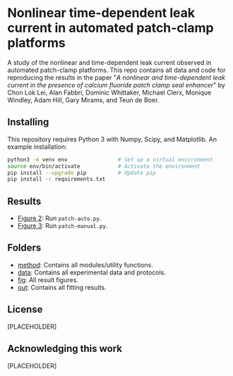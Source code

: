 # Nonlinear time-dependent leak current in automated patch-clamp platforms
A study of the nonlinear and time-dependent leak current observed in automated patch-clamp platforms.
This repo contains all data and code for reproducing the results in the paper "*A nonlinear and time-dependent leak current in the presence of calcium fluoride patch clamp seal enhancer*" by Chon Lok Lei, Alan Fabbri, Dominic Whittaker, Michael Clerx, Monique Windley, Adam Hill, Gary Mirams, and Teun de Boer.

## Installing
This repository requires Python 3 with Numpy, Scipy, and Matplotlib.
An example installation:
```bash
python3 -m venv env                # Set up a virtual environment
source env/bin/activate            # Activate the environment
pip install --upgrade pip          # Update pip
pip install -r requirements.txt
```

## Results
- [Figure 2](fig/patch-auto.pdf): Run `patch-auto.py`.
- [Figure 3](fig/patch-manual.pdf): Run `patch-manual.py`.

## Folders
- [method](./method): Contains all modules/utility functions.
- [data](./data): Contains all experimental data and protocols.
- [fig](./fig): All result figures.
- [out](./out): Contains all fitting results.

## License
[PLACEHOLDER]

## Acknowledging this work
[PLACEHOLDER]

